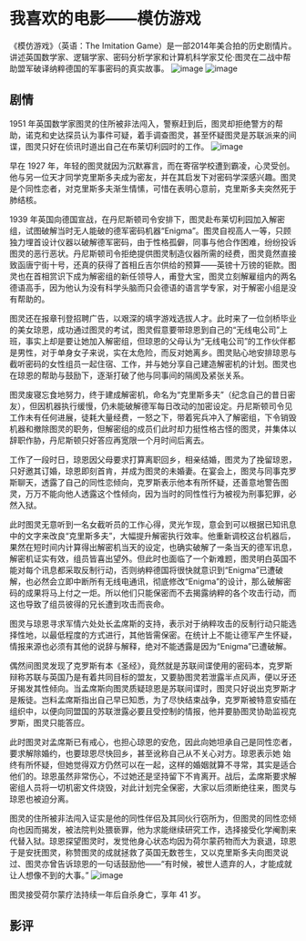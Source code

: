 #               我喜欢的电影——模仿游戏
《模仿游戏》（英语：The Imitation Game）是一部2014年美合拍的历史剧情片。讲述英国数学家、逻辑学家、密码分析学家和计算机科学家艾伦·图灵在二战中帮助盟军破译纳粹德国的军事密码的真实故事。
![image](http://thyrsi.com/t6/386/1539264067x-1404775605.jpg)
![image](http://thyrsi.com/t6/386/1539264135x-1566688526.jpg)

## 剧情
1951 年英国数学家图灵的住所被非法闯入，警察赶到后，图灵却拒绝警方的帮助，诺克和史达探员认为事件可疑，着手调查图灵，甚至怀疑图灵是苏联派来的间谍，图灵只好在侦讯时道出自己在布莱切利园时的工作。
![image]()

早在 1927 年，年轻的图灵就因为沉默寡言，而在寄宿学校遭到霸凌，心灵受创。他与另一位天才同学克里斯多夫成为密友，并在其启发下对密码学深感兴趣。图灵是个同性恋者，对克里斯多夫渐生情愫，可惜在表明心意前，克里斯多夫突然死于肺结核。

1939 年英国向德国宣战，在丹尼斯顿司令安排下，图灵赴布莱切利园加入解密组，试图破解当时无人能破的德军密码机器“Enigma”。图灵自视高人一等，只顾独力埋首设计仪器以破解德军密码，由于性格孤僻，同事与他合作困难，纷纷投诉图灵的恶行恶状。丹尼斯顿司令拒绝提供图灵制造仪器所需的经费，图灵竟然直接致函唐宁街十号，还真的获得了首相丘吉尔供给的预算——英镑十万镑的钜款。图灵也在首相赏识下成为解密组的新任领导人，甫登大宝，图灵立刻解雇组内的两名德语高手，因为他认为没有科学头脑而只会德语的语言学专家，对于解密小组是没有帮助的。

图灵还在报章刊登招聘广告，以艰深的填字游戏选拔人才。此时来了一位剑桥毕业的美女琼恩，成功通过图灵的考试，图灵假意要带琼恩到自己的“无线电公司”上班，事实上却是要让她加入解密组，但琼恩的父母认为“无线电公司”的工作伙伴都是男性，对于单身女子来说，实在太危险，而反对她离乡。图灵贴心地安排琼恩与截听密码的女性组员一起住宿、工作，并与她分享自己建造解密机的计划。图灵也在琼恩的帮助与鼓励下，逐渐打破了他与同事间的隔阂及紧张关系。

图灵废寝忘食地努力，终于建成解密机，命名为“克里斯多夫”（纪念自己的昔日密友），但因机器执行缓慢，仍未能破解德军每日改动的加密设定。丹尼斯顿司令见工作未有任何进展，徒耗大量经费，一怒之下，带着宪兵冲入了解密组，下令销毁机器和撤除图灵的职务，但解密组的成员们此时却力挺性格古怪的图灵，并集体以辞职作胁，丹尼斯顿只好答应再宽限一个月时间后离去。

工作了一段时日，琼恩因父母要求打算离职回乡，相亲结婚，图灵为了挽留琼恩，只好邀其订婚，琼恩即刻首肯，并成为图灵的未婚妻。在宴会上，图灵与同事克罗斯聊天，透露了自己的同性恋倾向，克罗斯表示他本有所怀疑，还善意地警告图灵，万万不能向他人透露这个性倾向，因为当时的同性性行为被视为刑事犯罪，必然入狱。

此时图灵无意听到一名女截听员的工作心得，灵光乍现，意会到可以根据已知讯息中的文字来改良“克里斯多夫”，大幅提升解密执行效率。他重新调校这台机器后，果然在短时间内计算得出解密机当天的设定，也确实破解了一条当天的德军讯息，解密机证实有效，组员皆喜出望外。但此时也面临了一个新难题，图灵明白英国不能对每个讯息都采取反制行动，否则纳粹德国将很快就意识到“Enigma”已遭破解，也必然会立即中断所有无线电通讯，彻底修改“Enigma”的设计，那么破解密码的成果将马上付之一炬。所以他们只能保密而不去揭露纳粹的各个攻击行动，而这也导致了组员彼得的兄长遭到攻击而丧命。

图灵与琼恩寻求军情六处处长孟席斯的支持，表示对于纳粹攻击的反制行动只能选择性地，以最低程度的方式进行，其他皆需保密。在统计上不能让德军产生怀疑，情报来源也必须有其他的说辞与解释，绝对不能透露是因为“Enigma”已遭破解。

偶然间图灵发现了克罗斯有本《圣经》，竟然就是苏联间谍使用的密码本，克罗斯辩称苏联与英国乃是有着共同目标的盟友，又要胁图灵若泄露半点风声，便以牙还牙揭发其性倾向。当孟席斯向图灵质疑琼恩是苏联间谍时，图灵只好说出克罗斯才是叛徒。岂料孟席斯指出自己早已知悉，为了尽快结束战争，克罗斯被特意安插在组织中，以便向同盟国的苏联泄露必要且受控制的情报，他并要胁图灵协助监视克罗斯，图灵只能答应。

此时图灵对孟席斯已有戒心，也担心琼恩的安危，因此向她坦承自己是同性恋者，要求解除婚约，也要琼恩尽快回乡，甚至讹称自己从不关心对方。琼恩表示她 始终有所怀疑，但她觉得双方仍然可以在一起，这样的婚姻就算不寻常，其实是适合他们的。琼恩虽然非常伤心，不过她还是坚持留下不肯离开。战后，孟席斯要求解密组人员将一切机密文件烧毁，对此计划完全保密，大家以后须断绝往来，图灵与琼恩也被迫分离。

图灵的住所被非法闯入证实是他的同性伴侣及其同伙行窃所为，但图灵的同性恋倾向也因而揭发，被法院判处猥亵罪，他为求能继续研究工作，选择接受化学阉割来代替入狱。琼恩探望图灵时，发觉他身心状态均因为荷尔蒙药物而大为衰退，琼恩于是安抚图灵，称赞图灵的成就拯救了英国无数苍生，又以克里斯多夫向图灵说过、图灵亦曾告诉琼恩的一句话鼓励他——“有时候，被世人遗弃的人，才能成就让人想像不到的大事。”
![image](http://thyrsi.com/t6/386/1539264280x-1404755462.jpg)

图灵接受荷尔蒙疗法持续一年后自杀身亡，享年 41 岁。

## 影评